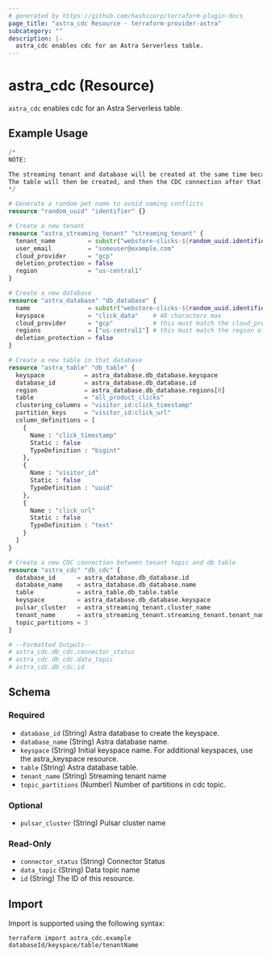 ```yaml
---
# generated by https://github.com/hashicorp/terraform-plugin-docs
page_title: "astra_cdc Resource - terraform-provider-astra"
subcategory: ""
description: |-
  astra_cdc enables cdc for an Astra Serverless table.
---
```


# astra_cdc (Resource)

`astra_cdc` enables cdc for an Astra Serverless table.

## Example Usage

```terraform
/*
NOTE:

The streaming tenant and database will be created at the same time because they have no dependent resources in the flow.
The table will then be created, and then the CDC connection after that. This all follows terraform dependency rules.
*/

# Generate a random pet name to avoid naming conflicts
resource "random_uuid" "identifier" {}

# Create a new tenant
resource "astra_streaming_tenant" "streaming_tenant" {
  tenant_name         = substr("webstore-clicks-${random_uuid.identifier.id}", 0, 32)
  user_email          = "someuser@example.com"
  cloud_provider      = "gcp"
  deletion_protection = false
  region              = "us-central1"
}

# Create a new database
resource "astra_database" "db_database" {
  name                = substr("webstore-clicks-${random_uuid.identifier.id}", 0, 50)
  keyspace            = "click_data"    # 48 characters max
  cloud_provider      = "gcp"           # this must match the cloud_provider of the tenant
  regions             = ["us-central1"] # this must match the region of the tenant
  deletion_protection = false
}

# Create a new table in that database
resource "astra_table" "db_table" {
  keyspace           = astra_database.db_database.keyspace
  database_id        = astra_database.db_database.id
  region             = astra_database.db_database.regions[0]
  table              = "all_product_clicks"
  clustering_columns = "visitor_id:click_timestamp"
  partition_keys     = "visitor_id:click_url"
  column_definitions = [
    {
      Name : "click_timestamp"
      Static : false
      TypeDefinition : "bigint"
    },
    {
      Name : "visitor_id"
      Static : false
      TypeDefinition : "uuid"
    },
    {
      Name : "click_url"
      Static : false
      TypeDefinition : "text"
    }
  ]
}

# Create a new CDC connection between tenant topic and db table
resource "astra_cdc" "db_cdc" {
  database_id      = astra_database.db_database.id
  database_name    = astra_database.db_database.name
  table            = astra_table.db_table.table
  keyspace         = astra_database.db_database.keyspace
  pulsar_cluster   = astra_streaming_tenant.cluster_name
  tenant_name      = astra_streaming_tenant.streaming_tenant.tenant_name
  topic_partitions = 3
}

# --Formatted Outputs--
# astra_cdc.db_cdc.connector_status
# astra_cdc.db_cdc.data_topic
# astra_cdc.db_cdc.id
```

<!-- schema generated by tfplugindocs -->
## Schema

### Required

- `database_id` (String) Astra database to create the keyspace.
- `database_name` (String) Astra database name.
- `keyspace` (String) Initial keyspace name. For additional keyspaces, use the astra_keyspace resource.
- `table` (String) Astra database table.
- `tenant_name` (String) Streaming tenant name
- `topic_partitions` (Number) Number of partitions in cdc topic.

### Optional

- `pulsar_cluster` (String) Pulsar cluster name

### Read-Only

- `connector_status` (String) Connector Status
- `data_topic` (String) Data topic name
- `id` (String) The ID of this resource.

## Import

Import is supported using the following syntax:

```shell
terraform import astra_cdc.example databaseId/keyspace/table/tenantName
```
